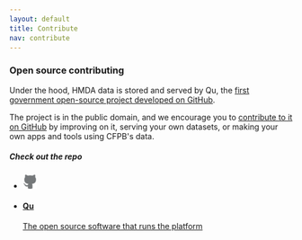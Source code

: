 ```yaml
---
layout: default
title: Contribute
nav: contribute
---
```

### Open source contributing

Under the hood, HMDA data is stored and served by Qu, the [first government open-source project developed on GitHub](http://cfpb.github.io/qu/).

The project is in the public domain, and we encourage you to [contribute to it on GitHub](http://github.com/cfpb/qu) by improving on it, serving your own datasets, or making your own apps and tools using CFPB's data.

##### Check out the repo

<ul class="repo-list">
  <li class="list-icon">
    <p class="image-wrap">
      <img src="static/img/octocat.png" width="25px" title="Github">
    </p>
  </li>
  <li>
    <a href="https://github.com/cfpb">
      <h4>Qu</h4>
      <p>The open source software that runs the platform</p>
    </a>
  </li>
</ul>
<body id="contribute"></body>